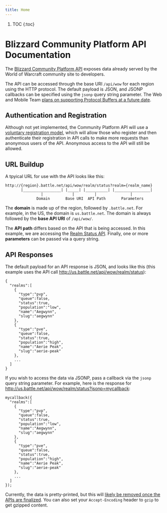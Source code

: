 ```yaml
---
title: Home
---
```

1. TOC
{:toc}

Blizzard Community Platform API Documentation
=============================================

The [Blizzard Community Platform API](http://us.battle.net/wow/en/forum/2626217/) exposes data already served by the World of Warcraft community site to developers.

The API can be accessed through the base URI `/api/wow` for each region using the HTTP protocol. The default payload is JSON, and JSONP callbacks can be specified using the `jsonp` query string parameter. The Web and Mobile Team [plans on supporting Protocol Buffers at a future date](http://us.battle.net/wow/en/forum/topic/2593004215#2).

Authentication and Registration
-------------------------------

Although not yet implemented, the Community Platform API will use a [voluntary registration model](http://us.battle.net/wow/en/forum/topic/2369881359), which will allow those who register and then authenticate their registration in API calls to make more requests than anonymous users of the API. Anonymous access to the API will still be allowed.

URL Buildup
-----------

A tpyical URL for use with the API looks like this:

    http://{region}.battle.net/api/wow/realm/status?realm={realm_name}
           |_________________| |_____| |__________| |________________|
                    |             |         |               |
                  Domain       Base URI  API Path       Parameters

The **domain** is made up of the region, followed by `.battle.net`. For example, in the US, the domain is `us.battle.net`. The domain is always followed by the **base API URI** of `/api/wow/`.

The **API path** differs based on the API that is being accessed. In this example, we are accessing the [Realm Status API](/api/realm.html). Finally, one or more **parameters** can be passed via a query string.

API Responses
-------------

The default payload for an API response is JSON, and looks like this (this example uses the API call <http://us.battle.net/api/wow/realm/status>):

    {
      "realms":[
        {
          "type":"pvp",
          "queue":false,
          "status":true,
          "population":"low",
          "name":"Aegwynn",
          "slug":"aegwynn"
        },
        {
          "type":"pve",
          "queue":false,
          "status":true,
          "population":"high",
          "name":"Aerie Peak",
          "slug":"aerie-peak"
        },
        ...
      ]
    }

If you wish to access the data via JSONP, pass a callback via the `jsonp` query string parameter. For example, here is the response for <http://us.battle.net/api/wow/realm/status?jsonp=mycallback>:

    mycallback({
      "realms":[
        {
          "type":"pvp",
          "queue":false,
          "status":true,
          "population":"low",
          "name":"Aegwynn",
          "slug":"aegwynn"
        },
        {
          "type":"pve",
          "queue":false,
          "status":true,
          "population":"high",
          "name":"Aerie Peak",
          "slug":"aerie-peak"
        },
        ...
      ]
    });

Currently, the data is pretty-printed, but this will [likely be removed once the APIs are finalized](http://us.battle.net/wow/en/forum/topic/2548997698#7). You can also set your `Accept-Encoding` header to `gzip` to get gzipped content.
